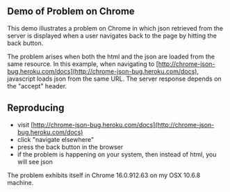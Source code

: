 Demo of Problem on Chrome
-------------------------

This demo illustrates a problem on Chrome in which json retrieved from the server is displayed when a user navigates back to the page by hitting the back button.

The problem arises when both the html and the json are loaded from the same resource. In this example, when navigating to [http://chrome-json-bug.heroku.com/docs](http://chrome-json-bug.heroku.com/docs), javascript loads json from the same URL. The server response depends on the "accept" header.


Reproducing
----------

- visit [http://chrome-json-bug.heroku.com/docs](http://chrome-json-bug.heroku.com/docs)
- click "navigate elsewhere"
- press the back button in the browser
- if the problem is happening on your system, then instead of html, you will see json

The problem exhibits itself in Chrome 16.0.912.63 on my OSX 10.6.8 machine.
